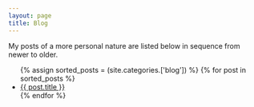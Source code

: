 ```yaml
---
layout: page
title: Blog
---
```


My posts of a more personal nature are listed below in sequence from newer to older.

 <ul>
 {% assign sorted_posts = (site.categories.['blog']) %}
{% for post in sorted_posts %}
  <li>
    <a href="{{ post.url }}">{{ post.title }}</a>
  </li>
{% endfor %}
</ul>
